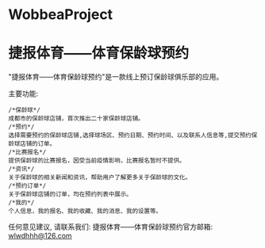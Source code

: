 # WobbeaProject
# 捷报体育——体育保龄球预约

  "捷报体育——体育保龄球预约"是一款线上预订保龄球俱乐部的应用。

  主要功能:   
  
    /*保龄球*/
    成都市的保龄球店铺，首次推出二十家保龄球店铺。
    /*预约*/
    选择需要预约的保龄球店铺,选择球场区、预约日期、预约时间、以及联系人信息等,提交预约保龄球店铺的订单。
    /*比赛报名*/
    提供保龄球的比赛报名，因受当前疫情影响，比赛报名暂时不提供。
    /*资讯*/ 
    关于保龄球的相关新闻和资讯，帮助用户了解更多关于保龄球的文化。
    /*预约订单*/ 
    关于保龄球店铺的订单，均在预约列表中展示。
    /*我的*/ 
    个人信息，我的报名、我的收藏、我的消息、我的设置等。

   任何意见建议, 请联系我们: 
   捷报体育——体育保龄球预约官方邮箱: wlwdhhh@126.com
